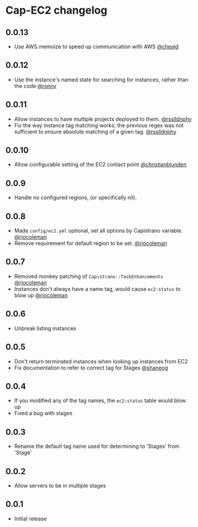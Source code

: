 # Cap-EC2 changelog

## 0.0.13

* Use AWS.memoize to speed up communication with AWS [@cheald](https://github.com/cheald)

## 0.0.12

* Use the instance's named state for searching for instances, rather than the code [@ronny](https://github.com/ronny)

## 0.0.11

* Allow instances to have multiple projects deployed to them. [@rsslldnphy](https://github.com/rsslldnphy)
* Fix the way instance tag matching works; the previous regex was not sufficient to ensure
  absolute matching of a given tag. [@rsslldnphy](https://github.com/rsslldnphy)

## 0.0.10

* Allow configurable setting of the EC2 contact point [@christianblunden](https://github.com/christianblunden)

## 0.0.9

* Handle no configured regions, (or specifically nil).

## 0.0.8

* Made `config/ec2.yml` optional, set all options by Capistrano variable. [@rjocoleman](https://github.com/rjocoleman)
* Remove requirement for default region to be set. [@rjocoleman](https://github.com/rjocoleman)

## 0.0.7

* Removed monkey patching of `Capistrano::TaskEnhancements` [@rjocoleman](https://github.com/rjocoleman)
* Instances don't always have a name tag, would cause `ec2:status` to blow up [@rjocoleman](https://github.com/rjocoleman)

## 0.0.6

* Unbreak listing instances

## 0.0.5

* Don't return terminated instances when looking up instances from EC2
* Fix documentation to refer to correct tag for Stages [@shaneog](https://github.com/shaneog)

## 0.0.4

* If you modified any of the tag names, the `ec2:status` table would blow up
* Fixed a bug with stages

## 0.0.3

* Rename the default tag name used for determining to 'Stages' from 'Stage'

## 0.0.2

* Allow servers to be in multiple stages

## 0.0.1

* Initial release
